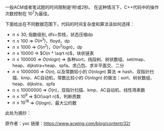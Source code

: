 一般ACM或者笔试题的时间限制是1秒或2秒。
在这种情况下，C++代码中的操作次数控制在 $10^7$为最佳。

下面给出在不同数据范围下，代码的时间复杂度和算法该如何选择：

- $n \le 30$, 指数级别, dfs+剪枝，状态压缩dp
- $n \le 100$ =&gt; $O(n^3)$，floyd，dp
- $n \le 1000$ =&gt; $O(n^2)​$，$O(n^2logn)​$，dp
- $n \le 10000$ =&gt; $O(n * \sqrt n)$，块状链表
- $n \le 100000$ =&gt; $O(nlogn)$ =&gt; 各种sort，线段树、树状数组、set/map、heap、dijkstra+heap、spfa、求凸包、求半平面交、二分
- $n \le 1000000$ =&gt; $O(n)$, 以及常数较小的 $O(nlogn)$ 算法 =&gt; hash、双指针扫描、kmp、AC自动机，常数比较小的 $O(nlogn)$ 的做法：sort、树状数组、heap、dijkstra、spfa
- $n \le 10000000$ =&gt; $O(n)$，双指针扫描、kmp、AC自动机、线性筛素数
- $n \le 10^9$ =&gt; $O(\sqrt n)$，判断质数
- $n \le 10^{18}$ =&gt; $O(logn)$，最大公约数



此处为摘抄：

原作者：yxc
链接：https://www.acwing.com/blog/content/32/